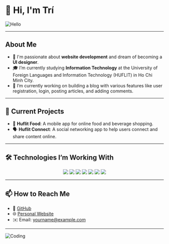 # 👋 Hi, I'm Trí

![Hello](https://media.giphy.com/media/hvRJCLFzcasrR4ia7z/giphy.gif)

---

## About Me

- 🌟 I'm passionate about **website development** and dream of becoming a **UI designer**.
- 🎓 I’m currently studying **Information Technology** at the University of Foreign Languages and Information Technology (HUFLIT) in Ho Chi Minh City.
- 🔭 I’m currently working on building a blog with various features like user registration, login, posting articles, and adding comments.

---

## 🚀 Current Projects

- 📱 **Huflit Food**: A mobile app for online food and beverage shopping.
- 🗣️ **Huflit Connect**: A social networking app to help users connect and share content online.

---

## 🛠 Technologies I’m Working With

<div align="center">
  <img src="https://img.shields.io/badge/Frontend-HTML-orange?style=flat-square&logo=html5" />
  <img src="https://img.shields.io/badge/CSS-3-blue?style=flat-square&logo=css3" />
  <img src="https://img.shields.io/badge/JavaScript-yellow?style=flat-square&logo=javascript" />
  <img src="https://img.shields.io/badge/Flutter-02569B?style=flat-square&logo=flutter" />
  <img src="https://img.shields.io/badge/Node.js-43853D?style=flat-square&logo=node.js" />
  <img src="https://img.shields.io/badge/MySQL-4479A1?style=flat-square&logo=mysql" />
  <img src="https://img.shields.io/badge/MongoDB-4EA94B?style=flat-square&logo=mongodb" />
</div>

---

## 📫 How to Reach Me

- 💼 [GitHub](https://github.com/yourusername)
- 🌐 [Personal Website](https://yourwebsite.com)
- ✉️ Email: [yourname@example.com](mailto:yourname@example.com)

---

![Coding](https://media.giphy.com/media/L1R1tvI9svkIWwpVYr/giphy.gif)
